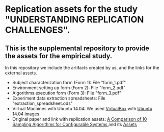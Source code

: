 # Replication assets for the study "UNDERSTANDING REPLICATION CHALLENGES".

## This is the supplemental repository to provide the assets for the empirical study.

In this repository we include the artifacts created by us, and the links for the external assets.

* Subject characterization form (Form 1): File "form_1.pdf"
* Environment setting up form (Form 2): File "form_2.pdf"
* Algorithms execution form (Form 3): File "form_3.pdf"
* Experiment data extraction spreadsheets: File "extraction_spreadsheet.ods"
* Virtual Machines with Ubuntu 14.04: We used [VirtualBox](https://www.virtualbox.org/wiki/Downloads) with [Ubuntu 14.04 images](https://releases.ubuntu.com/14.04/)
* Original paper and link with replication assets: [A Comparison of 10 Sampling Algorithms for Configurable Systems ](https://dl.acm.org/doi/10.1145/2884781.2884793) and its [Assets](http://www.dsc.ufcg.edu.br/~spg/sampling/)

